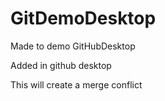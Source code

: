 # GitDemoDesktop
Made to demo GitHubDesktop

Added in github desktop

This will create a merge conflict
